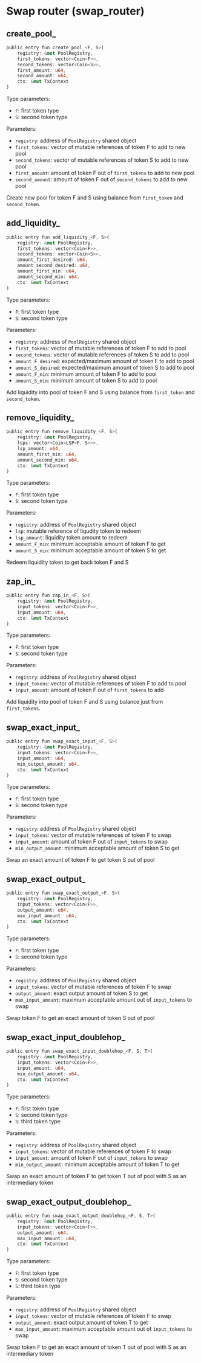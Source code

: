 # Swap router (swap_router)

## create_pool\_

```rust
public entry fun create_pool_<F, S>(
    registry: &mut PoolRegistry,
    first_tokens: vector<Coin<F>>,
    second_tokens: vector<Coin<S>>,
    first_amount: u64,
    second_amount: u64,
    ctx: &mut TxContext
)
```

Type parameters:

-   `F`: first token type
-   `S`: second token type

Parameters:

-   `registry`: address of `PoolRegistry` shared object
-   `first_tokens`: vector of mutable references of token F to add to new pool
-   `second_tokens`: vector of mutable references of token S to add to new pool
-   `first_amount`: amount of token F out of `first_tokens` to add to new pool
-   `second_amount`: amount of token F out of `second_tokens` to add to new pool

Create new pool for token F and S using balance from `first_token` and `second_token`.

## add_liquidity\_

```rust
public entry fun add_liquidity_<F, S>(
    registry: &mut PoolRegistry,
    first_tokens: vector<Coin<F>>,
    second_tokens: vector<Coin<S>>,
    amount_first_desired: u64,
    amount_second_desired: u64,
    amount_first_min: u64,
    amount_second_min: u64,
    ctx: &mut TxContext
)
```

Type parameters:

-   `F`: first token type
-   `S`: second token type

Parameters:

-   `registry`: address of `PoolRegistry` shared object
-   `first_tokens`: vector of mutable references of token F to add to pool
-   `second_tokens`: vector of mutable references of token S to add to pool
-   `amount_F_desired`: expected/maximum amount of token F to add to pool
-   `amount_S_desired`: expected/maximum amount of token S to add to pool
-   `amount_F_min`: minimum amount of token F to add to pool
-   `amount_S_min`: minimum amount of token S to add to pool

Add liquidity into pool of token F and S using balance from `first_token` and `second_token`.

## remove_liquidity\_

```rust
public entry fun remove_liquidity_<F, S>(
    registry: &mut PoolRegistry,
    lsps: vector<Coin<LSP<F, S>>>,
    lsp_amount: u64,
    amount_first_min: u64,
    amount_second_min: u64,
    ctx: &mut TxContext
)
```

Type parameters:

-   `F`: first token type
-   `S`: second token type

Parameters:

-   `registry`: address of `PoolRegistry` shared object
-   `lsp`: mutable reference of liqudity token to redeem
-   `lsp_amount`: liquidity token amount to redeem
-   `amount_F_min`: minimum acceptable amount of token F to get
-   `amount_S_min`: minimum acceptable amount of token S to get

Redeem liquidity token to get back token F and S

## zap_in\_

```rust
public entry fun zap_in_<F, S>(
    registry: &mut PoolRegistry,
    input_tokens: vector<Coin<F>>,
    input_amount: u64,
    ctx: &mut TxContext
)
```

Type parameters:

-   `F`: first token type
-   `S`: second token type

Parameters:

-   `registry`: address of `PoolRegistry` shared object
-   `input_tokens`: vector of mutable references of token F to add to pool
-   `input_amount`: amount of token F out of `first_tokens` to add

Add liquidity into pool of token F and S using balance just from `first_tokens`.

## swap_exact_input\_

```rust
public entry fun swap_exact_input_<F, S>(
    registry: &mut PoolRegistry,
    input_tokens: vector<Coin<F>>,
    input_amount: u64,
    min_output_amount: u64,
    ctx: &mut TxContext
)
```

Type parameters:

-   `F`: first token type
-   `S`: second token type

Parameters:

-   `registry`: address of `PoolRegistry` shared object
-   `input_tokens`: vector of mutable references of token F to swap
-   `input_amount`: amount of token F out of `input_tokens` to swap
-   `min_output_amount`: minimum acceptable amount of token S to get

Swap an exact amount of token F to get token S out of pool

## swap_exact_output\_

```rust
public entry fun swap_exact_output_<F, S>(
    registry: &mut PoolRegistry,
    input_tokens: vector<Coin<F>>,
    output_amount: u64,
    max_input_amount: u64,
    ctx: &mut TxContext
)
```

Type parameters:

-   `F`: first token type
-   `S`: second token type

Parameters:

-   `registry`: address of `PoolRegistry` shared object
-   `input_tokens`: vector of mutable references of token F to swap
-   `output_amount`: exact output amount of token S to get
-   `max_input_amount`: maximum acceptable amount out of `input_tokens` to swap

Swap token F to get an exact amount of token S out of pool

## swap_exact_input_doublehop\_

```rust
public entry fun swap_exact_input_doublehop_<F, S, T>(
    registry: &mut PoolRegistry,
    input_tokens: vector<Coin<F>>,
    input_amount: u64,
    min_output_amount: u64,
    ctx: &mut TxContext
)
```

Type parameters:

-   `F`: first token type
-   `S`: second token type
-   `S`: third token type

Parameters:

-   `registry`: address of `PoolRegistry` shared object
-   `input_tokens`: vector of mutable references of token F to swap
-   `input_amount`: amount of token F out of `input_tokens` to swap
-   `min_output_amount`: minimum acceptable amount of token T to get

Swap an exact amount of token F to get token T out of pool with S as an intermediary token

## swap_exact_output_doublehop\_

```rust
public entry fun swap_exact_output_doublehop_<F, S, T>(
    registry: &mut PoolRegistry,
    input_tokens: vector<Coin<F>>,
    output_amount: u64,
    max_input_amount: u64,
    ctx: &mut TxContext
)
```

Type parameters:

-   `F`: first token type
-   `S`: second token type
-   `S`: third token type

Parameters:

-   `registry`: address of `PoolRegistry` shared object
-   `input_tokens`: vector of mutable references of token F to swap
-   `output_amount`: exact output amount of token T to get
-   `max_input_amount`: maximum acceptable amount out of `input_tokens` to swap

Swap token F to get an exact amount of token T out of pool with S as an intermediary token